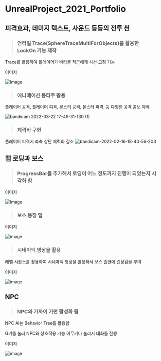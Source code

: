 # UnrealProject_2021_Portfolio

## 피격효과, 데미지 텍스트, 사운드 등등의 전투 씬


> ### 언리얼 Trace(SphereTraceMultiForObjects)를 활용한 LockOn 기능 제작
  
Trace를 활용하여 플레이어가 바라볼 적군에게 시선 고정 기능

이미지

![image](https://user-images.githubusercontent.com/54798151/159443696-2c73ca01-081d-457b-a96f-e86f06fffc8f.png)


> ### 애니메이션 몽타주 활용
  
플레이어 공격, 플레이어 피격, 몬스터 공격, 몬스터 피격, 등 다양한 공격 콤보 제작

![bandicam 2022-03-22 17-49-31-130 (1)](https://user-images.githubusercontent.com/54798151/159442824-2087d557-5cad-4446-87f4-3862807457a9.gif)

> ### 체력바 구현
플레이어 피격시 좌측 상단 체력바 감소
![bandicam-2022-02-16-18-40-56-203](https://user-images.githubusercontent.com/54798151/159437968-0e4d3912-6d2e-4e3f-b08d-4c2e0c9981ae.gif)


## 맵 로딩과 보스

> ### ProgressBar를 추가해서 로딩이 어느 정도까지 진행이 되었는지 시각화 함
이미지

![image](https://user-images.githubusercontent.com/54798151/159438102-5ea76d49-4049-4f2e-8249-66c1535b3192.png)

> ### 보스 등장 맵 
이미지

![image](https://user-images.githubusercontent.com/54798151/159440677-41895478-85be-4fbc-98a5-2fc2bbd37898.png)

> ### 시네마틱 영상을 활용
레벨 시퀀스를 활용하여 시네마틱 영상을 활용해서 보스 출현에 긴장감을 부여

이미지

![image](https://user-images.githubusercontent.com/54798151/159440842-33066cb5-53b0-464d-b55c-dda8a2609aa0.png)


## NPC

> ### NPC와 가까이 가면 활성화 됨
NPC AI는 Behavior Tree를 활용함

G키를 눌러 NPC와 상호작용 가능
아무키나 눌러서 대화를 진행


이미지

![image](https://user-images.githubusercontent.com/54798151/159441770-dc4a1402-2b31-4d8b-a231-2d08b6f1d527.png)

